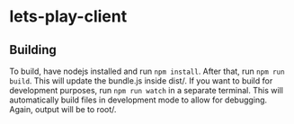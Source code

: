 # lets-play-client
## Building
To build, have nodejs installed and run `npm install`. After that, run `npm run build`. This will update the bundle.js inside dist/. If you want to build for development purposes, run `npm run watch` in a separate terminal. This will automatically build files in development mode to allow for debugging. Again, output will be to root/.

